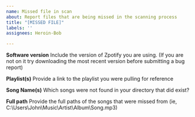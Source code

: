 ```yaml
---
name: Missed file in scan
about: Report files that are being missed in the scanning process
title: "[MISSED FILE]"
labels: ''
assignees: Heroin-Bob

---
```


**Software version**
Include the version of Zpotify you are using. (If you are not on it try downloading the most recent version before submitting a bug report)

**Playlist(s)**
Provide a link to the playlist you were pulling for reference

**Song Name(s)**
Which songs were not found in your directory that did exist?

**Full path**
Provide the full paths of the songs that were missed from (ie, C:\Users\John\Music\Artist\Album\Song.mp3)
